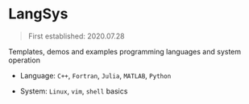 # LangSys

> First established: 2020.07.28

Templates, demos and examples programming languages and system operation

* Language: `C++`, `Fortran`, `Julia`, `MATLAB`, `Python`

* System: `Linux`, `vim`, `shell` basics